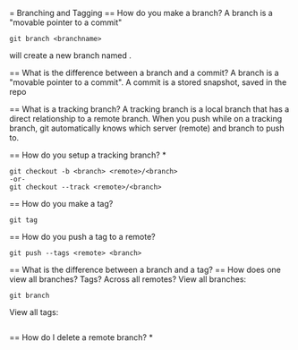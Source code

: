 = Branching and Tagging
== How do you make a branch?
A branch is a "movable pointer to a commit"

```
git branch <branchname>
```
will create a new branch named <branchname>.

== What is the difference between a branch and a commit?
A branch is a "movable pointer to a commit". A commit is a stored snapshot, saved in the repo 

== What is a tracking branch?
A tracking branch is a local branch that has a direct relationship to a remote branch. When you push while on a tracking branch, git automatically knows which server (remote) and branch to push to.

== How do you setup a tracking branch? *
```
git checkout -b <branch> <remote>/<branch>
-or-
git checkout --track <remote>/<branch>
```

== How do you make a tag?
```
git tag 
```
== How do you push a tag to a remote?
```
git push --tags <remote> <branch>
```

== What is the difference between a branch and a tag?
== How does one view all branches? Tags? Across all remotes?
View all branches:
```
git branch
```

View all tags:
```

```


== How do I delete a remote branch? *
